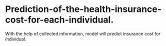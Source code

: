 # Prediction-of-the-health-insurance-cost-for-each-individual.
With the help of collected information, model will predict insurance cost for individual.
